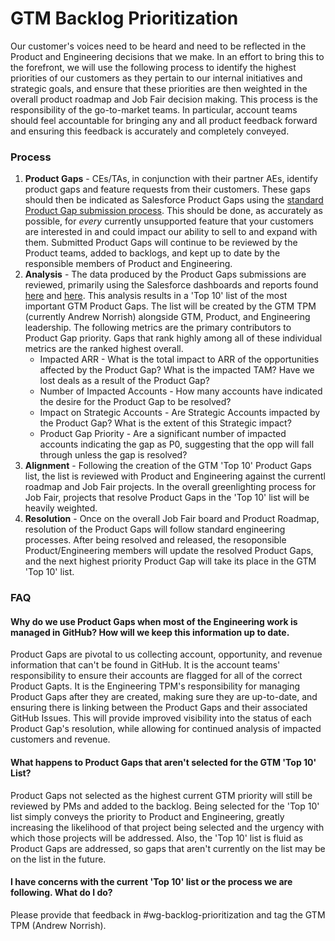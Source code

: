 # GTM Backlog Prioritization

Our customer's voices need to be heard and need to be reflected in the Product and Engineering decisions that we make. In an effort to bring this to the forefront, we will use the following process to identify the highest priorities of our customers as they pertain to our internal initiatives and strategic goals, and ensure that these priorities are then weighted in the overall product roadmap and Job Fair decision making. This process is the responsibility of the go-to-market teams. In particular, account teams should feel accountable for bringing any and all product feedback forward and ensuring this feedback is accurately and completely conveyed.

### Process

1. <b>Product Gaps</b> - CEs/TAs, in conjunction with their partner AEs, identify product gaps and feature requests from their customers. These gaps should then be indicated as Salesforce Product Gaps using the [standard Product Gap submission process](../../../engineering/product/process/feedback/surfacing_product_feedback/). This should be done, as accurately as possible, for <em>every</em> currently unsupported feature that your customers are interested in and could impact our ability to sell to and expand with them. Submitted Product Gaps will continue to be reviewed by the Product teams, added to backlogs, and kept up to date by the responsible members of Product and Engineering.
2. <b>Analysis</b> - The data produced by the Product Gaps submissions are reviewed, primarily using the Salesforce dashboards and reports found [here](https://sourcegraph2020.lightning.force.com/lightning/r/Dashboard/01Z5b0000004tnMEAQ/view?queryScope=userFolders) and [here](https://sourcegraph2020.lightning.force.com/lightning/r/Dashboard/01Z5b0000015UGhEAM/view?queryScope=userFolders). This analysis results in a 'Top 10' list of the most important GTM Product Gaps. The list will be created by the GTM TPM (currently Andrew Norrish) alongside GTM, Product, and Engineering leadership. The following metrics are the primary contributors to Product Gap priority. Gaps that rank highly among all of these individual metrics are the ranked highest overall.
   - Impacted ARR - What is the total impact to ARR of the opportunities affected by the Product Gap? What is the impacted TAM? Have we lost deals as a result of the Product Gap?
   - Number of Impacted Accounts - How many accounts have indicated the desire for the Product Gap to be resolved?
   - Impact on Strategic Accounts - Are Strategic Accounts impacted by the Product Gap? What is the extent of this Strategic impact?
   - Product Gap Priority - Are a significant number of impacted accounts indicating the gap as P0, suggesting that the opp will fall through unless the gap is resolved?
3. <b>Alignment</b> - Following the creation of the GTM 'Top 10' Product Gaps list, the list is reviewed with Product and Engineering against the currentl roadmap and Job Fair projects. In the overall greenlighting process for Job Fair, projects that resolve Product Gaps in the 'Top 10' list will be heavily weighted.
4. <b>Resolution</b> - Once on the overall Job Fair board and Product Roadmap, resolution of the Product Gaps will follow standard engineering processes. After being resolved and released, the resoponsible Product/Engineering members will update the resolved Product Gaps, and the next highest priority Product Gap will take its place in the GTM 'Top 10' list.

### FAQ

#### Why do we use Product Gaps when most of the Engineering work is managed in GitHub? How will we keep this information up to date.

Product Gaps are pivotal to us collecting account, opportunity, and revenue information that can't be found in GitHub. It is the account teams' responsibility to ensure their accounts are flagged for all of the correct Product Gapts. It is the Engineering TPM's responsibility for managing Product Gaps after they are created, making sure they are up-to-date, and ensuring there is linking between the Product Gaps and their associated GitHub Issues. This will provide improved visibility into the status of each Product Gap's resolution, while allowing for continued analysis of impacted customers and revenue.

#### What happens to Product Gaps that aren't selected for the GTM 'Top 10' List?

Product Gaps not selected as the highest current GTM priority will still be reviewed by PMs and added to the backlog. Being selected for the 'Top 10' list simply conveys the priority to Product and Engineering, greatly increasing the likelihood of that project being selected and the urgency with which those projects will be addressed. Also, the 'Top 10' list is fluid as Product Gaps are addressed, so gaps that aren't currently on the list may be on the list in the future.

#### I have concerns with the current 'Top 10' list or the process we are following. What do I do?

Please provide that feedback in #wg-backlog-prioritization and tag the GTM TPM (Andrew Norrish).
